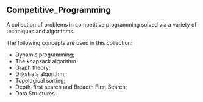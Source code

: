 ## Competitive_Programming

A collection of problems in competitive programming solved via a variety of techniques and algorithms.

The following concepts are used in this collection:
- Dynamic programming;
- The knapsack algorithm
- Graph theory;
- Dijkstra's algorithm;
- Topological sorting;
- Depth-first search and Breadth First Search;
- Data Structures.
